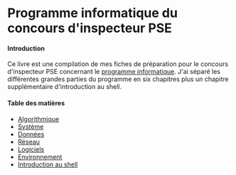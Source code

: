 # Programme informatique du concours d'inspecteur PSE

#### Introduction

Ce livre est une compilation de mes fiches de préparation pour le concours d'inspecteur PSE
concernant le [programme
informatique](https://www.economie.gouv.fr/recrutement/aide-a-preparation-concours-interne-dinspecteur-programmeur-systeme-dexploitation-pse-de).
J'ai séparé les différentes grandes parties du programme en six chapitres plus un chapitre
supplémentaire d'introduction au shell.

#### Table des matières

* [Algorithmique](PSE_Algo/index.md)
* [Système](PSE_Sys/index.md)
* [Données](PSE_Don/index.md)
* [Réseau](PSE_Res/index.md)
* [Logiciels](PSE_Log/index.md)
* [Environnement](PSE_Env/index.md)
* [Introduction au shell](shell_introduction/index.md)
